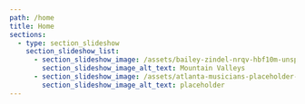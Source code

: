 ```yaml
---
path: /home
title: Home
sections:
  - type: section_slideshow
    section_slideshow_list:
      - section_slideshow_image: /assets/bailey-zindel-nrqv-hbf10m-unsplash.jpg
        section_slideshow_image_alt_text: Mountain Valleys
      - section_slideshow_image: /assets/atlanta-musicians-placeholder-horizontal.png
        section_slideshow_image_alt_text: placeholder
---
```

